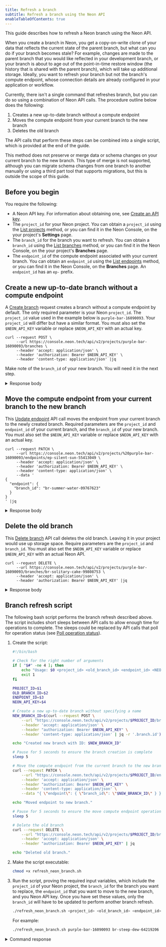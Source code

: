 ```yaml
---
title: Refresh a branch
subtitle: Refresh a branch using the Neon API
enableTableOfContents: true
---
```


This guide describes how to refresh a Neon branch using the Neon API.

When you create a branch in Neon, you get a copy-on-write clone of your data that reflects the current state of the parent branch, but what can you do if your branch becomes stale? For example, changes are made to the parent branch that you would like reflected in your development branch, or your branch is about to age out of the point-in-time restore window (the history that is shared with the parent branch), which will take up additional storage. Ideally, you want to refresh your branch but not the branch's compute endpoint, whose connection details are already configured in your application or workflow.

Currently, there isn't a single command that refreshes branch, but you can do so using a combination of Neon API calls. The procedure outline below does the following:

1. Creates a new up-to-date branch without a compute endpoint
2. Moves the compute endpoint from your current branch to the new branch
3. Deletes the old branch

The API calls that perform these steps can be combined into a single script, which is provided at the end of the guide.

<Admonition type="important">
This method does not preserve or merge data or schema changes on your current branch to the new branch. This type of merge is not supported, although you can migrate schema changes from one branch to another manually or using a third part tool that supports migrations, but this is outside the scope of this guide.
</Admonition>

## Before you begin

You require the following:

- A Neon API key. For information about obtaining one, see [Create an API key](/docs/manage/api-keys#create-an-api-key).
- The `project_id` for your Neon project. You can obtain a `project_id` using the [List projects](https://api-docs.neon.tech/reference/listprojects) method, or you can find it in the Neon Console, on the your project's **Settings** page.
- The `branch_id` for the branch you want to refresh. You can obtain a `branch_id` using the [List branches](https://api-docs.neon.tech/reference/listprojectbranches) method, or you can find it in the Neon Console, on the your project's **Branches** page.
- The `endpoint_id` of the compute endpoint associated with your current branch. You can obtain an `endpoint_id` using the [List endpoints](https://api-docs.neon.tech/reference/listprojectendpoints) method, or you can find it in the Neon Console, on the **Branches** page. An `endpoint_id` has an `ep-` prefix.

## Create a new up-to-date branch without a compute endpoint

A [Create branch](https://api-docs.neon.tech/reference/createprojectbranch) request creates a branch without a compute endpoint by default. The only required parameter is your Neon `project_id`. The `project_id` value used in the example below is `purple-bar-16090093`. Your `project_id` will differ but have a similar format. You must also set the `$NEON_API_KEY` variable or replace `$NEON_API_KEY` with an actual key.

```curl
curl --request POST \
     --url https://console.neon.tech/api/v2/projects/purple-bar-16090093/branches \
     --header 'accept: application/json' \
     --header 'authorization: Bearer $NEON_API_KEY' \
     --header 'content-type: application/json' |jq
```

Make note of the `branch_id` of your new branch. You will need it in the next step.

<details>
<summary>Response body</summary>
```json
{
  "branch": {
    "id": "br-summer-water-09767623",
    "project_id": "purple-bar-16090093",
    "parent_id": "br-misty-disk-67154072",
    "parent_lsn": "0/2832A78",
    "name": "br-summer-water-09767623",
    "current_state": "init",
    "pending_state": "ready",
    "creation_source": "console",
    "primary": false,
    "cpu_used_sec": 0,
    "compute_time_seconds": 0,
    "active_time_seconds": 0,
    "written_data_bytes": 0,
    "data_transfer_bytes": 0,
    "created_at": "2023-08-16T21:29:00Z",
    "updated_at": "2023-08-16T21:29:00Z"
  },
  "endpoints": [],
  "operations": [
    {
      "id": "df94dcdc-95e0-4343-9a7d-b4ea46a041f1",
      "project_id": "purple-bar-16090093",
      "branch_id": "br-summer-water-09767623",
      "action": "create_branch",
      "status": "running",
      "failures_count": 0,
      "created_at": "2023-08-16T21:29:00Z",
      "updated_at": "2023-08-16T21:29:00Z",
      "total_duration_ms": 0
    }
  ],
  "roles": [
    {
      "branch_id": "br-summer-water-09767623",
      "name": "dtprice",
      "protected": false,
      "created_at": "2023-08-14T18:30:38Z",
      "updated_at": "2023-08-14T18:30:38Z"
    }
  ],
  "databases": [
    {
      "id": 5381377,
      "branch_id": "br-summer-water-09767623",
      "name": "neondb",
      "owner_name": "dtprice",
      "created_at": "2023-08-14T18:30:38Z",
      "updated_at": "2023-08-14T18:30:38Z"
    },
    {
      "id": 5381378,
      "branch_id": "br-summer-water-09767623",
      "name": "testdb",
      "owner_name": "dtprice",
      "created_at": "2023-08-16T09:15:53Z",
      "updated_at": "2023-08-16T09:15:53Z"
    }
  ]
}
```
</details>

## Move the compute endpoint from your current branch to the new branch

This [Update endpoint](https://api-docs.neon.tech/reference/updateprojectendpoint) API call moves the endpoint from your current branch to the newly created branch. Required parameters are the `project_id` and `endpoint_id` of your current branch, and the `branch_id` of your new branch. You must also set the `$NEON_API_KEY` variable or replace `$NEON_API_KEY` with an actual key.

```curl
curl --request PATCH \
     --url https://console.neon.tech/api/v2/projects/%20purple-bar-16090093/endpoints/ep-silent-sun-55413049 \
     --header 'accept: application/json' \
     --header 'authorization: Bearer $NEON_API_KEY' \
     --header 'content-type: application/json' \
     --data '
{
  "endpoint": {
    "branch_id": "br-summer-water-09767623"
  }
}
' |jq
```

<details>
<summary>Response body</summary>
```json
{
  "endpoint": {
    "host": "ep-silent-sun-55413049.ap-southeast-1.aws.neon.tech",
    "id": "ep-silent-sun-55413049",
    "project_id": "purple-bar-16090093",
    "branch_id": "br-summer-water-09767623",
    "autoscaling_limit_min_cu": 0.25,
    "autoscaling_limit_max_cu": 0.25,
    "region_id": "aws-ap-southeast-1",
    "type": "read_write",
    "current_state": "idle",
    "settings": {},
    "pooler_enabled": false,
    "pooler_mode": "transaction",
    "disabled": false,
    "passwordless_access": true,
    "last_active": "2000-01-01T00:00:00Z",
    "creation_source": "console",
    "created_at": "2023-08-16T21:24:31Z",
    "updated_at": "2023-08-16T21:34:01Z",
    "proxy_host": "ap-southeast-1.aws.neon.tech",
    "suspend_timeout_seconds": 300,
    "provisioner": "k8s-pod"
  },
  "operations": []
}
```
</details>

## Delete the old branch

This [Delete branch](https://api-docs.neon.tech/reference/deleteprojectbranch) API call deletes the old branch. Leaving it in your project would use up storage space. Require parameters are the `project_id` and `branch_id`. You must also set the `$NEON_API_KEY` variable or replace `$NEON_API_KEY` with an actual Neon API.

```curl
curl --request DELETE \
     --url https://console.neon.tech/api/v2/projects/purple-bar-16090093/branches/br-solitary-cake-99808753 \
     --header 'accept: application/json' \
     --header 'authorization: Bearer $NEON_API_KEY' |jq
```

<details>
<summary>Response body</summary>
```json
{
  "branch": {
    "id": "br-solitary-cake-99808753",
    "project_id": "purple-bar-16090093",
    "parent_id": "br-misty-disk-67154072",
    "parent_lsn": "0/2832A78",
    "name": "br-solitary-cake-99808753",
    "current_state": "ready",
    "logical_size": 36831232,
    "creation_source": "console",
    "primary": false,
    "cpu_used_sec": 0,
    "compute_time_seconds": 0,
    "active_time_seconds": 0,
    "written_data_bytes": 0,
    "data_transfer_bytes": 0,
    "created_at": "2023-08-16T21:24:31Z",
    "updated_at": "2023-08-16T21:35:39Z"
  },
  "operations": [
    {
      "id": "88177cb2-4a66-4a23-9ed3-840f4b2791f2",
      "project_id": "purple-bar-16090093",
      "branch_id": "br-solitary-cake-99808753",
      "action": "delete_timeline",
      "status": "running",
      "failures_count": 0,
      "created_at": "2023-08-16T21:35:39Z",
      "updated_at": "2023-08-16T21:35:39Z",
      "total_duration_ms": 0
    }
  ]
}
```
</details>

## Branch refresh script

The following bash script performs the branch refresh described above. The script includes short sleeps between API calls to allow enough time for operations to complete. The sleeps could be replaced by API calls that poll for operation status (see [Poll operation status](/docs/manage/operations#poll-operation-status)).

1. Create the script:

    ```bash
    #!/bin/bash

    # Check for the right number of arguments
    if [ "$#" -ne 4 ]; then
        echo "Usage: $0 <project_id> <old_branch_id> <endpoint_id> <NEON_API_KEY>"
        exit 1
    fi

    PROJECT_ID=$1
    OLD_BRANCH_ID=$2
    ENDPOINT_ID=$3
    NEON_API_KEY=$4

    # Create a new up-to-date branch without specifying a name
    NEW_BRANCH_ID=$(curl --request POST \
        --url "https://console.neon.tech/api/v2/projects/$PROJECT_ID/branches" \
        --header 'accept: application/json' \
        --header "authorization: Bearer $NEON_API_KEY" \
        --header 'content-type: application/json' | jq -r '.branch.id')

    echo "Created new branch with ID: $NEW_BRANCH_ID"

    # Pause for 5 seconds to ensure the branch creation is complete
    sleep 5

    # Move the compute endpoint from the current branch to the new branch
    curl --request PATCH \
        --url "https://console.neon.tech/api/v2/projects/$PROJECT_ID/endpoints/$ENDPOINT_ID" \
        --header 'accept: application/json' \
        --header "authorization: Bearer $NEON_API_KEY" \
        --header 'content-type: application/json' \
        --data "{ \"endpoint\": { \"branch_id\": \"$NEW_BRANCH_ID\" } }" | jq

    echo "Moved endpoint to new branch."

    # Pause for 5 seconds to ensure the move compute endpoint operation is complete
    sleep 5

    # Delete the old branch
    curl --request DELETE \
        --url "https://console.neon.tech/api/v2/projects/$PROJECT_ID/branches/$OLD_BRANCH_ID" \
        --header 'accept: application/json' \
        --header "authorization: Bearer $NEON_API_KEY" | jq

    echo "Deleted old branch."
    ```

2. Make the script executable:

    ```bash
    chmod +x refresh_neon_branch.sh
    ```

3. Run the script, proving the required input variables, which include the `project_id` of your Neon project, the `branch_id` for the branch you want to replace, the `endpoint_id` that you want to move to the new branch, and you Neon API key. Once you have set these values, only the `branch_id` will have to be updated to perform another branch refresh.

    ```bash
    ./refresh_neon_branch.sh <project_id> <old_branch_id> <endpoint_id> <NEON_API_KEY>
    ```

    For example:

    ```bash
    ./refresh_neon_branch.sh purple-bar-16090093 br-steep-dew-64219206 ep-green-limit-22926758 <NEON_API_KEY>
    ```

<details>
<summary>Command response</summary>
    ```bash
      % Total    % Received % Xferd  Average Speed   Time    Time     Time  Current
                                    Dload  Upload   Total   Spent    Left  Speed
    100  1272  100  1272    0     0   1334      0 --:--:-- --:--:-- --:--:--  1334
    Created new branch with ID: br-delicate-salad-19388426
      % Total    % Received % Xferd  Average Speed   Time    Time     Time  Current
                                    Dload  Upload   Total   Spent    Left  Speed
    100   744  100   683  100    61   2287    204 --:--:-- --:--:-- --:--:--  2488
    {
      "endpoint": {
        "host": "ep-green-limit-22926758.ap-southeast-1.aws.neon.tech",
        "id": "ep-green-limit-22926758",
        "project_id": "purple-bar-16090093",
        "branch_id": "br-delicate-salad-19388426",
        "autoscaling_limit_min_cu": 0.25,
        "autoscaling_limit_max_cu": 0.25,
        "region_id": "aws-ap-southeast-1",
        "type": "read_write",
        "current_state": "idle",
        "settings": {},
        "pooler_enabled": false,
        "pooler_mode": "transaction",
        "disabled": false,
        "passwordless_access": true,
        "last_active": "2000-01-01T00:00:00Z",
        "creation_source": "console",
        "created_at": "2023-08-16T22:06:19Z",
        "updated_at": "2023-08-16T22:16:58Z",
        "proxy_host": "ap-southeast-1.aws.neon.tech",
        "suspend_timeout_seconds": 300,
        "provisioner": "k8s-pod"
      },
      "operations": []
    }
    Moved endpoint to new branch.
      % Total    % Received % Xferd  Average Speed   Time    Time     Time  Current
                                    Dload  Upload   Total   Spent    Left  Speed
    100   713  100   713    0     0   2254      0 --:--:-- --:--:-- --:--:--  2256
    {
      "branch": {
        "id": "br-steep-dew-64219206",
        "project_id": "purple-bar-16090093",
        "parent_id": "br-misty-disk-67154072",
        "parent_lsn": "0/2832A78",
        "name": "br-steep-dew-64219206",
        "current_state": "ready",
        "creation_source": "console",
        "primary": false,
        "cpu_used_sec": 0,
        "compute_time_seconds": 0,
        "active_time_seconds": 0,
        "written_data_bytes": 0,
        "data_transfer_bytes": 0,
        "created_at": "2023-08-16T22:15:56Z",
        "updated_at": "2023-08-16T22:17:03Z"
      },
      "operations": [
        {
          "id": "513af93b-b438-4706-99fb-4556dfa92da9",
          "project_id": "purple-bar-16090093",
          "branch_id": "br-steep-dew-64219206",
          "action": "delete_timeline",
          "status": "running",
          "failures_count": 0,
          "created_at": "2023-08-16T22:17:03Z",
          "updated_at": "2023-08-16T22:17:03Z",
          "total_duration_ms": 0
        }
      ]
    }
    Deleted old branch.
    ```
</details>
